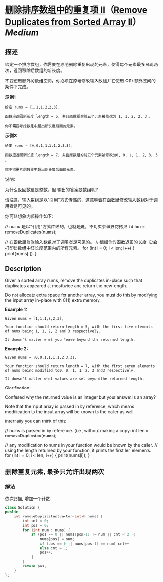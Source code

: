 # [删除排序数组中的重复项 II](https://leetcode-cn.com/problems/remove-duplicates-from-sorted-array-ii)（[Remove Duplicates from Sorted Array II](https://leetcode.com/problems/remove-duplicates-from-sorted-array-ii)）*Medium*
## 描述
给定一个排序数组，你需要在原地删除重复出现的元素，使得每个元素最多出现两次，返回移除后数组的新长度。

不要使用额外的数组空间，你必须在原地修改输入数组并在使用 O(1) 额外空间的条件下完成。

**示例1:**
```
给定 nums = [1,1,1,2,2,3],

函数应返回新长度 length = 5, 并且原数组的前五个元素被修改为 1, 1, 2, 2, 3 。

你不需要考虑数组中超出新长度后面的元素。
```

**示例2:**
```
给定 nums = [0,0,1,1,1,1,2,3,3],

函数应返回新长度 length = 7, 并且原数组的前五个元素被修改为0, 0, 1, 1, 2, 3, 3 。

你不需要考虑数组中超出新长度后面的元素。
```


说明:

为什么返回数值是整数，但
输出的答案是数组呢?

请注意，输入数组是以"引用"方式传递的，这意味着在函数里修改输入数组对于调用者是可见的。

你可以想象内部操作如下:

// nums 是以"引用"方式传递的。也就是说，不对实参做任何拷贝
int len = removeDuplicates(nums);

// 在函数里修改输入数组对于调用者是可见的。
// 根据你的函数返回的长度, 它会打印出数组中该长度范围内的所有元素。
for (int i = 0; i < len; i++) {
  print(nums[i]);
}

## Description
Given a sorted array nums, remove the duplicates in-place such that duplicates appeared at mosttwice and return the new length.

Do not allocate extra space for another array, you must do this by modifying the input array in-place with O(1) extra memory.

**Example 1:**
```
Given nums = [1,1,1,2,2,3],

Your function should return length = 5, with the first five elements of nums being 1, 1, 2, 2 and 3 respectively.

It doesn't matter what you leave beyond the returned length.
```

**Example 2:**
```
Given nums = [0,0,1,1,1,1,2,3,3],

Your function should return length = 7, with the first seven elements of nums being modified to0, 0, 1, 1, 2, 3 and3 respectively.

It doesn't matter what values are set beyondthe returned length.
```


Clarification:

Confused why the returned value is an integer but your answer is an array?

Note that the input array is passed in by reference, which means modification to the input array will be known to the caller as well.

Internally you can think of this:


// nums is passed in by reference. (i.e., without making a copy)
int len = removeDuplicates(nums);

// any modification to nums in your function would be known by the caller.
// using the length returned by your function, it prints the first len elements.
for (int i = 0; i < len; i++) {
  print(nums[i]);
}


## 删除重复元素, 最多只允许出现两次
### 解法
依次扫描, 增加一个计数.

```c++
class Solution {
public:
    int removeDuplicates(vector<int>& nums) {
        int cnt = 0;
        int pos = 0;
        for (int num : nums) {
            if (pos == 0 || nums[pos-1] != num || cnt < 2) {
                nums[pos] = num;
                if (pos == 0 || nums[pos-1] == num) cnt++;
                else cnt = 1;
                pos++;
            }
        }
        return pos;
    }
};
```